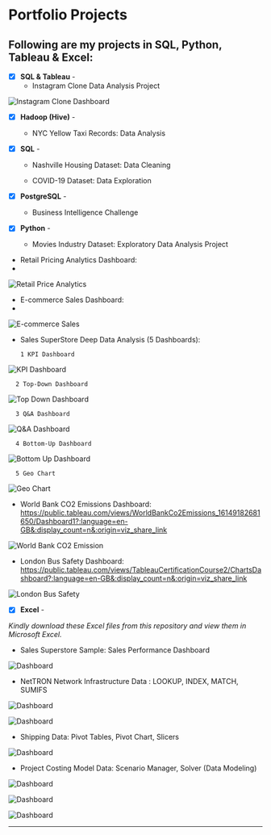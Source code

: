 # Portfolio Projects
## Following are my projects in SQL, Python, Tableau & Excel: <br />


- [x] **SQL & Tableau** - 
  - Instagram Clone Data Analysis Project<br />


![Instagram Clone Dashboard](visuals/InstagramCloneDashboard.png)



- [x] **Hadoop (Hive)** - 
  - NYC Yellow Taxi Records: Data Analysis <br />




- [x] **SQL** - 
  - Nashville Housing Dataset: Data Cleaning <br />

  - COVID-19 Dataset: Data Exploration  <br />



- [x] **PostgreSQL** - 
  - Business Intelligence Challenge <br />



- [x] **Python** - 
  - Movies Industry Dataset: Exploratory Data Analysis Project <br />






- Retail Pricing Analytics Dashboard:
- 
![Retail Price Analytics](visuals/RetailPricingAnalytics.png)


- E-commerce Sales Dashboard:
- 
![E-commerce Sales](visuals/E-commerceRetail.png)


- Sales SuperStore Deep Data Analysis (5 Dashboards):
  
      1 KPI Dashboard

![KPI Dashboard](visuals/KPIDashboard.png)

      2 Top-Down Dashboard
      
![Top Down Dashboard](visuals/TopDownDashboard.png)

      3 Q&A Dashboard
      
![Q&A Dashboard](visuals/Q&ADashboard.png)

      4 Bottom-Up Dashboard
      
![Bottom Up Dashboard](visuals/BottomUpDashboard.png)

      5 Geo Chart
      
![Geo Chart](visuals/GeoChart.png)



- World Bank CO2 Emissions Dashboard: https://public.tableau.com/views/WorldBankCo2Emissions_16149182681650/Dashboard1?:language=en-GB&:display_count=n&:origin=viz_share_link 

![World Bank CO2 Emission](visuals/WorldBankCO2Emission.png)


- London Bus Safety Dashboard: https://public.tableau.com/views/TableauCertificationCourse2/ChartsDashboard?:language=en-GB&:display_count=n&:origin=viz_share_link 

![London Bus Safety](visuals/LondonBusSafety.png)



- [x] **Excel** - 

*Kindly download these Excel files from this repository and view them in Microsoft Excel.*


- Sales Superstore Sample: Sales Performance Dashboard <br />

![Dashboard](visuals/excel/Dashboards.png)


- NetTRON Network Infrastructure Data : LOOKUP, INDEX, MATCH, SUMIFS <br />

![Dashboard](visuals/excel/INDEX.png)

![Dashboard](visuals/excel/LOOKUP.png)


- Shipping Data: Pivot Tables, Pivot Chart, Slicers <br />

![Dashboard](visuals/excel/PivotReports.png)


- Project Costing Model Data: Scenario Manager, Solver (Data Modeling)

![Dashboard](visuals/excel/DataModeling.png)

![Dashboard](visuals/excel/Solver.png)

![Dashboard](visuals/excel/ScenarioManager.png)

--------------------------------------------------------------------------------------------------------------------------------------------------------------------------------
